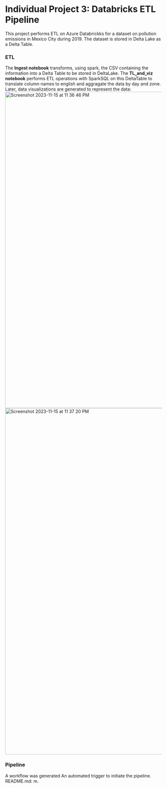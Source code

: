 # Individual Project 3: Databricks ETL Pipeline 
This project performs ETL on Azure Databrickks for a dataset on pollution emissions in Mexico City during 2019. The dataset is stored in Delta Lake as a Delta Table. 

### ETL
The **Ingest notebook** transforms, using spark, the CSV containing the information into a Delta Table to be stored in DeltaLake. 
The **TL_and_viz notebook** performs ETL operations with SparkSQL on this DeltaTable to translate column names to english and aggragate the data by day and zone. Later, data visualizations are generated to represent the data: 
<img width="1015" alt="Screenshot 2023-11-15 at 11 36 46 PM" src="https://github.com/dani-jimlar/djl_project_3/assets/143829673/28bdbd53-e741-4ead-98d1-ba1c85fad823">
<img width="1111" alt="Screenshot 2023-11-15 at 11 37 20 PM" src="https://github.com/dani-jimlar/djl_project_3/assets/143829673/f278200e-0514-4638-9540-62b8e7b76afc">


### Pipeline
A workflow was generated 
An automated trigger to initiate the pipeline.
README.md: m.

